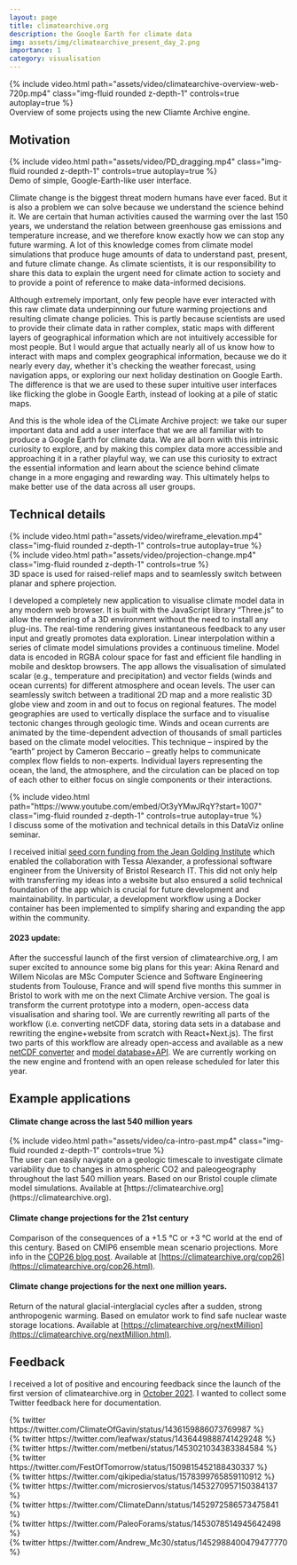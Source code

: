 ```yaml
---
layout: page
title: climatearchive.org
description: the Google Earth for climate data
img: assets/img/climatearchive_present_day_2.png
importance: 1
category: visualisation
---
```


<div class="row mt-3">
    <div class="col-sm mt-3 mt-md-0">
        {% include video.html path="assets/video/climatearchive-overview-web-720p.mp4" class="img-fluid rounded z-depth-1" controls=true autoplay=true %}
    </div>
</div>
<div class="caption">
    Overview of some projects using the new Cliamte Archive engine.
</div>

## Motivation
<div class="row mt-3">
    <div class="col-sm mt-3 mt-md-0">
        {% include video.html path="assets/video/PD_dragging.mp4" class="img-fluid rounded z-depth-1" controls=true autoplay=true %}
    </div>
</div>
<div class="caption">
    Demo of simple, Google-Earth-like user interface.
</div>

Climate change is the biggest threat modern humans have ever faced. But it is also a problem we can solve because we understand the science behind it. We are certain that human activities caused the warming over the last 150 years, we understand the relation between greenhouse gas emissions and temperature increase, and we therefore know exactly how we can stop any future warming. A lot of this knowledge comes from climate model simulations that produce huge amounts of data to understand past, present, and future climate change. As climate scientists, it is our responsibility to share this data to explain the urgent need for climate action to society and to provide a point of reference to make data-informed decisions.

Although extremely important, only few people have ever interacted with this raw climate data underpinning our future warming projections and resulting climate change policies. This is partly because scientists are used to provide their climate data in rather complex, static maps with different layers of geographical information which are not intuitively accessible for most people. But I would argue that actually nearly all of us know how to interact with maps and complex geographical information, because we do it nearly every day, whether it's checking the weather forecast, using navigation apps, or exploring our next holiday destination on Google Earth. The difference is that we are used to these super intuitive user interfaces like flicking the globe in Google Earth, instead of looking at a pile of static maps. 

And this is the whole idea of the CLimate Archive project: we take our super important data and add a user interface that we are all familiar with to produce a Google Earth for climate data. We are all born with this intrinsic curiosity to explore, and by making this complex data more accessible and approaching it in a rather playful way, we can use this curiosity to extract the essential information and learn about the science behind climate change in a more engaging and rewarding way. This ultimately helps to make better use of the data across all user groups. 

## Technical details

<div class="row mt-3">
    <div class="col-sm mt-3 mt-md-0">
        {% include video.html path="assets/video/wireframe_elevation.mp4" class="img-fluid rounded z-depth-1" controls=true autoplay=true %}
    </div>
    <div class="col-sm mt-3 mt-md-0">
        {% include video.html path="assets/video/projection-change.mp4" class="img-fluid rounded z-depth-1" controls=true %}
    </div>
</div>
<div class="caption">
    3D space is used for raised-relief maps and to seamlessly switch between planar and sphere projection.
</div>

I developed a completely new application to visualise climate model data in any modern web browser. It is built with the JavaScript library “Three.js” to allow the rendering of a 3D environment without the need to install any plug-ins. The real-time rendering gives instantaneous feedback to any user input and greatly promotes data exploration. Linear interpolation within a series of climate model simulations provides a continuous timeline. Model data is encoded in RGBA colour space for fast and efficient file handling in mobile and desktop browsers. The app allows the visualisation of simulated scalar (e.g., temperature and precipitation) and vector fields (winds and ocean currents) for different atmosphere and ocean levels. The user can seamlessly switch between a traditional 2D map and a more realistic 3D globe view and zoom in and out to focus on regional features. The model geographies are used to vertically displace the surface and to visualise tectonic changes through geologic time. Winds and ocean currents are animated by the time-dependent advection of thousands of small particles based on the climate model velocities. This technique – inspired by the “earth” project by Cameron Beccario – greatly helps to communicate complex flow fields to non-experts. Individual layers representing the ocean, the land, the atmosphere, and the circulation can be placed on top of each other to either focus on single components or their interactions. 

<div class="row mt-3">
    <div class="col-sm mt-3 mt-md-0">
        {% include video.html path="https://www.youtube.com/embed/Ot3yYMwJRqY?start=1007" class="img-fluid rounded z-depth-1" controls=true autoplay=true %}
    </div>
</div>
<div class="caption">
    I discuss some of the motivation and technical details in this DataViz online seminar.
</div>

I received initial [seed corn funding from the Jean Golding Institute](https://jeangoldinginstitute.blogs.bristol.ac.uk/2021/01/07/seed-corn-funding-winner-announcement/) which enabled the collaboration with Tessa Alexander, a professional software engineer from the University of Bristol Research IT. This did not only help with transferring my ideas into a website but also ensured a solid technical foundation of the app which is crucial for future development and maintainability. In particular, a development workflow using a Docker container has been implemented to simplify sharing and expanding the app within the community.

#### 2023 update:
After the successful launch of the first version of climatearchive.org, I am super excited to announce some big plans for this year: Akina Renard and Willem Nicolas are MSc Computer Science and Software Engineering students from Toulouse, France and will spend five months this summer in Bristol to work with me on the next Climate Archive version. The goal is transform the current prototype into a modern, open-access data visualisation and sharing tool. We are currently rewriting all parts of the workflow (i.e. converting netCDF data, storing data sets in a database and rewriting the engine+website from scratch with React+Next.js). The first two parts of this workflow are already open-access and available as a new [netCDF converter](https://github.com/WillemNicolas/nimbus) and [model database+API](https://github.com/WillemNicolas/archive-db). We are currently working on the new engine and frontend with an open release scheduled for later this year.

## Example applications
#### Climate change across the last 540 million years
<div class="row mt-3">
    <div class="col-sm mt-3 mt-md-0">
        {% include video.html path="assets/video/ca-intro-past.mp4" class="img-fluid rounded z-depth-1" controls=true %}
    </div>
</div>
The user can easily navigate on a geologic timescale to investigate climate variability due to changes in atmospheric CO2 and paleogeography throughout the last 540 million years. Based on our Bristol couple climate model simulations. Available at [https://climatearchive.org](https://climatearchive.org).

#### Climate change projections for the 21st century
Comparison of the consequences of a +1.5 °C or +3 °C world at the end of this century. Based on CMIP6 ensemble mean scenario projections. More info in the [COP26 blog post](/blog/2021/COP26/). Available at [https://climatearchive.org/cop26](https://climatearchive.org/cop26.html).

#### Climate change projections for the next one million years.
Return of the natural glacial-interglacial cycles after a sudden, strong anthropogenic warming. Based on emulator work to find safe nuclear waste storage locations. Available at [https://climatearchive.org/nextMillion](https://climatearchive.org/nextMillion.html).

## Feedback
I received a lot of positive and encouring feedback since the launch of the first version of climatearchive.org in [October 2021](/blog/2021/public-launch/). I wanted to collect some Twitter feedback here for documentation.

<div class="row justify-content-sm-center">
    <div class="col-sm-4 mt-3 mt-md-0">
        {% twitter https://twitter.com/ClimateOfGavin/status/1436159886073769987 %}
    </div>
    <div class="col-sm-4 mt-3 mt-md-0">
        {% twitter https://twitter.com/leafwax/status/1436449888741429248 %}
    </div>
    <div class="col-sm-4 mt-3 mt-md-0">
        {% twitter https://twitter.com/metbeni/status/1453021034383384584 %}
    </div>

</div>

<div class="row justify-content-sm-center">
    <div class="col-sm-4 mt-3 mt-md-0">
        {% twitter https://twitter.com/FestOfTomorrow/status/1509815452188430337 %}
    </div>
    <div class="col-sm-4 mt-3 mt-md-0">
        {% twitter https://twitter.com/qikipedia/status/1578399765859110912 %}
    </div>
    <div class="col-sm-4 mt-3 mt-md-0">
        {% twitter https://twitter.com/microsiervos/status/1453270957150384137 %}
    </div>

</div>

<div class="row justify-content-sm-center">
    <div class="col-sm-4 mt-3 mt-md-0">
        {% twitter https://twitter.com/ClimateDann/status/1452972586573475841 %}
    </div>
    <div class="col-sm-4 mt-3 mt-md-0">
        {% twitter https://twitter.com/PaleoForams/status/1453078514945642498 %}
    </div>
    <div class="col-sm-4 mt-3 mt-md-0">
        {% twitter https://twitter.com/Andrew_Mc30/status/1452988400479477770 %}
    </div>

</div>

